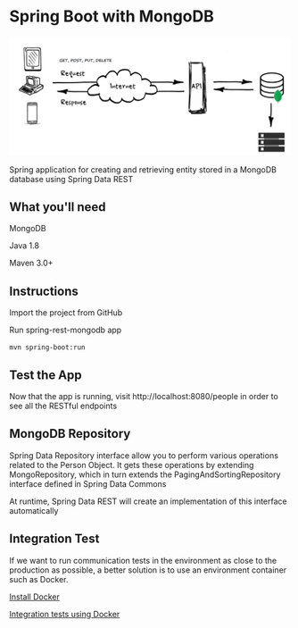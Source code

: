 # Spring Boot with MongoDB
![Print](https://github.com/diogo-santos/spring-rest-mongodb/blob/master/api-rest-mongodb.png)

Spring application for creating and retrieving entity stored in a MongoDB database using Spring Data REST

## What you'll need
MongoDB

Java 1.8

Maven 3.0+

## Instructions
Import the project from GitHub

Run spring-rest-mongodb app
```
mvn spring-boot:run
```
## Test the App
Now that the app is running, visit http://localhost:8080/people in order to see all the RESTful endpoints 


## MongoDB Repository
Spring Data Repository interface allow you to perform various operations related to the Person Object. It gets these operations by extending MongoRepository, which in turn extends the PagingAndSortingRepository interface defined in Spring Data Commons

At runtime, Spring Data REST will create an implementation of this interface automatically

## Integration Test
If we want to run communication tests in the environment as close to the production as possible, a better solution is to use an environment container such as Docker.

[Install Docker](https://www.linkedin.com/pulse/install-docker-ubuntu-1804-diogo-santos/)

[Integration tests using Docker](https://www.linkedin.com/pulse/integration-tests-using-docker-diogo-santos)
